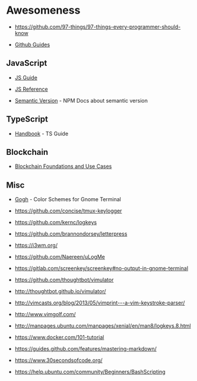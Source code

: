 # Awesomeness

- https://github.com/97-things/97-things-every-programmer-should-know

- [Github Guides](https://guides.github.com/)

## JavaScript

- [JS Guide](https://developer.mozilla.org/en-US/docs/Web/JavaScript/Guide)

- [JS Reference](https://developer.mozilla.org/en-US/docs/Web/JavaScript/Reference)

- [Semantic Version](https://docs.npmjs.com/about-semantic-versioning) - NPM Docs about semantic version

## TypeScript

- [Handbook](https://www.staging-typescript.org/docs/handbook/) - TS Guide

## Blockchain

- [Blockchain Foundations and Use Cases](https://www.coursera.org/learn/blockchain-foundations-and-use-cases)

## Misc

- [Gogh](https://mayccoll.github.io/Gogh/) - Color Schemes for Gnome Terminal

- https://github.com/concise/tmux-keylogger

- https://github.com/kernc/logkeys

- https://github.com/brannondorsey/letterpress

- https://i3wm.org/

- https://github.com/Naereen/uLogMe

- https://gitlab.com/screenkey/screenkey#no-output-in-gnome-terminal

- https://github.com/thoughtbot/vimulator

- http://thoughtbot.github.io/vimulator/

- http://vimcasts.org/blog/2013/05/vimprint---a-vim-keystroke-parser/

- http://www.vimgolf.com/

- http://manpages.ubuntu.com/manpages/xenial/en/man8/logkeys.8.html

- https://www.docker.com/101-tutorial

- https://guides.github.com/features/mastering-markdown/

- https://www.30secondsofcode.org/

- https://help.ubuntu.com/community/Beginners/BashScripting
